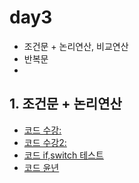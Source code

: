 # day3

- 조건문 + 논리연산, 비교연산
- 반복문
- 

## 1. 조건문 + 논리연산

 - [코드 수강: ](/day3/Ex_lecture.java)
 - [코드 수강2: ](/day3/Ex_lecture2.java)
 - [코드 if,switch 테스트](/day3/Test_switch_if.java)
 - [코드 윤년](/day3/Ex_LeafYear1.java)
 
